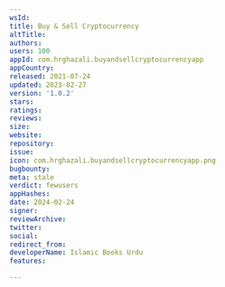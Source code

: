 ```yaml
---
wsId: 
title: Buy & Sell Cryptocurrency
altTitle: 
authors: 
users: 100
appId: com.hrghazali.buyandsellcryptocurrencyapp
appCountry: 
released: 2021-07-24
updated: 2023-02-27
version: '1.0.2'
stars: 
ratings: 
reviews: 
size: 
website: 
repository: 
issue: 
icon: com.hrghazali.buyandsellcryptocurrencyapp.png
bugbounty: 
meta: stale
verdict: fewusers
appHashes: 
date: 2024-02-24
signer: 
reviewArchive: 
twitter: 
social: 
redirect_from: 
developerName: Islamic Books Urdu
features: 

---
```


